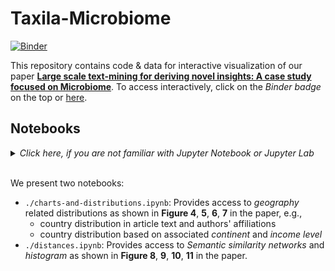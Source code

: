 # Taxila-Microbiome
[![Binder](https://mybinder.org/badge_logo.svg)](https://mybinder.org/v2/gh/suchee-sbi/Taxila-Microbiome/main?urlpath=lab)

This repository contains code & data for interactive visualization of our paper [**Large scale text-mining for deriving novel insights: A case study focused on Microbiome**](https://doi.org/10.3389/fphys.2022.933069). To access interactively, click on the _Binder badge_ on the top or [here](https://mybinder.org/v2/gh/suchee-sbi/Taxila-Microbiome/main?urlpath=lab).

## Notebooks
<details>
<summary><em>Click here, if you are not familiar with Jupyter Notebook or Jupyter Lab</em></summary>

<br>

Please, watch the following video provided by JupyterLab in their [overview section](https://jupyterlab.readthedocs.io/en/stable/getting_started/overview.html#overview). Click on the image to watch the video in YouTube.

| [![How to Use JupyterLab](https://img.youtube.com/vi/A5YyoCKxEOU/0.jpg)](https://www.youtube.com/watch?v=A5YyoCKxEOU "Click to open in YouTube") |
|:-:|
| How to Use JupyterLab |
</details>

<br>

We present two notebooks:
- `./charts-and-distributions.ipynb`: Provides access to *geography* related distributions as shown in **Figure 4**, **5**, **6**, **7** in the paper, e.g.,
    - country distribution in article text and authors' affiliations
    - country distribution based on associated _continent_ and _income level_ 
- `./distances.ipynb`: Provides access to *Semantic similarity networks* and *histogram* as shown in **Figure 8**, **9**, **10**, **11** in the paper.
